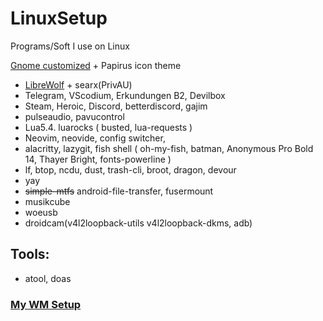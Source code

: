 # LinuxSetup
Programs/Soft I use on Linux

[Gnome customized](https://www.youtube.com/watch?v=zOUTasMuZl4) + Papirus icon theme
* [LibreWolf](https://www.youtube.com/watch?v=dwZpjKH8nbo) + searx(PrivAU)
* Telegram, VScodium, Erkundungen B2, Devilbox
* Steam, Heroic, Discord, betterdiscord, gajim
* pulseaudio, pavucontrol
* Lua5.4. luarocks ( busted, lua-requests )
* Neovim, neovide, config switcher,
* alacritty, lazygit, fish shell ( oh-my-fish, batman, Anonymous Pro Bold 14, Thayer Bright, fonts-powerline )
* lf, btop, ncdu, dust, trash-cli, broot, dragon, devour
* yay
* ~~simple-mtfs~~ android-file-transfer, fusermount
* musikcube
* woeusb
* droidcam(v4l2loopback-utils v4l2loopback-dkms, adb)
## Tools:
* atool, doas
### [My WM Setup](https://github.com/Good1Cheese/awesome)
